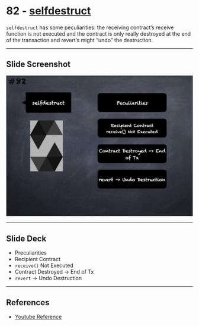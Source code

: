 # 82 - [selfdestruct](selfdestruct.md)
`selfdestruct` has some peculiarities: the receiving contract’s receive function is not executed and the contract is only really destroyed at the end of the transaction and revert’s might “undo” the destruction.

___
## Slide Screenshot
![082.jpg](../../images/2.%20Solidity%20101/082.jpg)
___
## Slide Deck
- Preculiarities
- Recipient Contract
- `receive()` Not Executed
- Contract Destroyed -> End of Tx
- `revert` -> Undo Destruction
___
## References
- [Youtube Reference](https://youtu.be/_oN7XuyhoZA?t=69)


